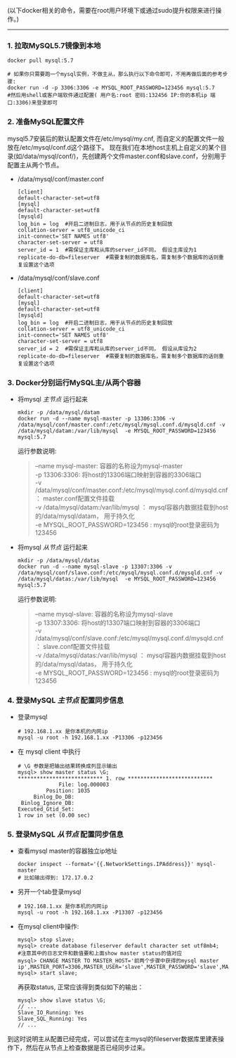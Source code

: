 (以下docker相关的命令，需要在root用户环境下或通过sudo提升权限来进行操作。)

---

### 1. 拉取MySQL5.7镜像到本地
   ```
   docker pull mysql:5.7
   
   # 如果你只需要跑一个mysql实例，不做主从，那么执行以下命令即可，不用再做后面的参考步骤:
   docker run -d -p 3306:3306 -e MYSQL_ROOT_PASSWORD=123456 mysql:5.7
   #然后用shell或客户端软件通过配置( 用户名:root 密码:132456 IP:你的本机ip 端口:3306)来登录即可
   ```
   
### 2. 准备MySQL配置文件 
    
mysql5.7安装后的默认配置文件在/etc/mysql/my.cnf, 而自定义的配置文件一般放在/etc/mysql/conf.d这个路径下。
现在我们在本地host主机上自定义的某个目录(如/data/mysql/conf/)，先创建两个文件master.conf和slave.conf，分别用于配置主从两个节点。

- /data/mysql/conf/master.conf
    
    ```
    [client]
    default-character-set=utf8
    [mysql]
    default-character-set=utf8
    [mysqld]
    log_bin = log  #开启二进制日志，用于从节点的历史复制回放
    collation-server = utf8_unicode_ci
    init-connect='SET NAMES utf8'
    character-set-server = utf8
    server_id = 1  #需保证主库和从库的server_id不同， 假设主库设为1
    replicate-do-db=fileserver  #需要复制的数据库名，需复制多个数据库的话则重复设置这个选项
    ```

- /data/mysql/conf/slave.conf
    
    ```
    [client]
    default-character-set=utf8
    [mysql]
    default-character-set=utf8
    [mysqld]
    log_bin = log  #开启二进制日志，用于从节点的历史复制回放
    collation-server = utf8_unicode_ci
    init-connect='SET NAMES utf8'
    character-set-server = utf8
    server_id = 2  #需保证主库和从库的server_id不同， 假设从库设为2
    replicate-do-db=fileserver  #需要复制的数据库名，需复制多个数据库的话则重复设置这个选项
    ```
       
### 3. Docker分别运行MySQL主/从两个容器

- 将mysql _主节点_ 运行起来

    ```
    mkdir -p /data/mysql/datam
    docker run -d --name mysql-master -p 13306:3306 -v /data/mysql/conf/master.conf:/etc/mysql/mysql.conf.d/mysqld.cnf -v /data/mysql/datam:/var/lib/mysql  -e MYSQL_ROOT_PASSWORD=123456 mysql:5.7
    ```
    
    运行参数说明:
  
    >–name mysql-master: 容器的名称设为mysql-master  
    -p 13306:3306: 将host的13306端口映射到容器的3306端口  
    -v /data/mysql/conf/master.conf:/etc/mysql/mysql.conf.d/mysqld.cnf ： master.conf配置文件挂载  
    -v /data/mysql/datam:/var/lib/mysql ： mysql容器内数据挂载到host的/data/mysql/datam， 用于持久化  
    -e MYSQL_ROOT_PASSWORD=123456 : mysql的root登录密码为123456  
   
- 将mysql _从节点_ 运行起来 

    ```
    mkdir -p /data/mysql/datas
    docker run -d --name mysql-slave -p 13307:3306 -v /data/mysql/conf/slave.conf:/etc/mysql/mysql.conf.d/mysqld.cnf -v /data/mysql/datas:/var/lib/mysql  -e MYSQL_ROOT_PASSWORD=123456 mysql:5.7
    ```
    
    运行参数说明:
    
    >–name mysql-slave: 容器的名称设为mysql-slave  
     -p 13307:3306: 将host的13307端口映射到容器的3306端口  
     -v /data/mysql/conf/slave.conf:/etc/mysql/mysql.conf.d/mysqld.cnf ： slave.conf配置文件挂载  
     -v /data/mysql/datas:/var/lib/mysql ： mysql容器内数据挂载到host的/data/mysql/datas， 用于持久化  
     -e MYSQL_ROOT_PASSWORD=123456 : mysql的root登录密码为123456  
     
     
### 4. 登录MySQL _主节点_ 配置同步信息
                
- 登录mysql
    ```
    # 192.168.1.xx 是你本机的内网ip
    mysql -u root -h 192.168.1.xx -P13306 -p123456
    ```

- 在 mysql client 中执行

    ```
    # \G 参数是把输出结果转换成列显示输出
    mysql> show master status \G;
    *************************** 1. row ***************************
                 File: log.000003
             Position: 1035
         Binlog_Do_DB:
     Binlog_Ignore_DB:
    Executed_Gtid_Set:
    1 row in set (0.00 sec)
    ```
### 5. 登录MySQL _从节点_ 配置同步信息

- 查看mysql master的容器独立ip地址

    ```
    docker inspect --format='{{.NetworkSettings.IPAddress}}' mysql-master
    # 比如输出得到: 172.17.0.2
    ```
    
- 另开一个tab登录mysql
    ```
    # 192.168.1.xx 是你本机的内网ip
    mysql -u root -h 192.168.1.xx -P13307 -p123456
    ```
    
- 在mysql client中操作:
    ```
    mysql> stop slave;
    mysql> create database fileserver default character set utf8mb4;
    #注意其中的日志文件和数值要和上面show master status的值对应
    mysql> CHANGE MASTER TO MASTER_HOST='前两个步骤中获得的mysql master ip',MASTER_PORT=3306,MASTER_USER='slave',MASTER_PASSWORD='slave',MASTER_LOG_FILE='log.000025',MASTER_LOG_POS=155;
    mysql> start slave;
    ```
    
    再获取status, 正常应该得到类似如下的输出：

    ```
    mysql> show slave status \G;
    // ...
    Slave_IO_Running: Yes 
    Slave_SQL_Running: Yes 
    // ...
    ```
        
    
到这时说明主从配置已经完成，可以尝试在主mysql的fileserver数据库里建表操作下，然后在从节点上检查数据是否已经同步过来。



